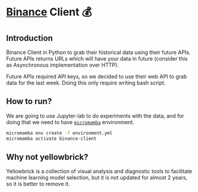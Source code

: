 # [Binance](https://www.binance.com/en) Client 💰

## Introduction

Binance Client in Python to grab their historical data using their future APIs. Future APIs returns
URLs which will have your data in future (consider this as Asynchronous implementation over HTTP).

Future APIs required API keys, so we decided to use their web API to grab data for the last week.
Doing this only require writing bash script.

## How to run?

We are going to use Jupyter-lab to do experiments with the data,
and for doing that we need to have
[`micromamba`](https://mamba.readthedocs.io/en/latest/user_guide/micromamba.html) environment.

```bash
micromamba env create -f environment.yml
micromamba activate binance-client
```

## Why not yellowbrick?

Yellowbrick is a collection of visual analysis and diagnostic tools to facilitate machine learning model selection,
but it is not updated for almost 2 years, so it is better to remove it.
